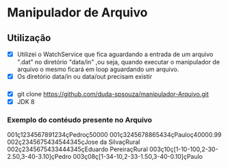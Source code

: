 # Manipulador de Arquivo

## Utilização
- [x] Utilizei o WatchService que fica aguardando a entrada de um arquivo ".dat" no diretório "data/in" ,ou seja, quando executar o manipulador de arquivo o mesmo ficará em loop aguardando um arquivo.
- [x]  Os diretório data/in ou data/out precisam existir

### 
- [x] git clone https://github.com/duda-spsouza/manipulador-Arquivo.git 
- [x] JDK 8

### Exemplo do contéudo presente no Arquivo 
001ç1234567891234çPedroç50000
001ç3245678865434çPauloç40000.99
002ç2345675434544345çJose da SilvaçRural
002ç2345675433444345çEduardo PereiraçRural
003ç10ç[1-10-100,2-30-2.50,3-40-3.10]çPedro
003ç08ç[1-34-10,2-33-1.50,3-40-0.10]çPaulo
